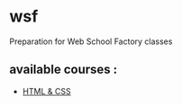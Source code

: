 # wsf
Preparation for Web School Factory classes

## available courses :
- [HTML & CSS](html-css/README.md)